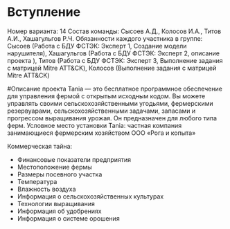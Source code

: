 # Вступление
Номер варианта: 14
Состав команды: Сысоев А.Д., Колосов И.А., Титов А.И., Хашагульгов Р.Ч.
Обязанности каждого участника в группе: Сысоев (Работа с БДУ ФСТЭК: Эксперт 1, Создание модели нарушителя), Хашагульгов (Работа с БДУ ФСТЭК: Эксперт 2, описание проекта ), Титов (Работа с БДУ ФСТЭК: Эксперт 3, Выполнение задания с матрицей Mitre ATT&CK), Колосов (Выполнение задания с матрицей Mitre ATT&CK)

#Описание проекта
Tania — это бесплатное программное обеспечение для управления фермой с открытым исходным кодом. Вы можете управлять своими сельскохозяйственными угодьями, фермерскими резервуарами, сельскохозяйственными задачами, запасами и прогрессом выращивания урожая. Он предназначен для любого типа ферм.
Условное место установки Tania: частная компания занимающиеся фермерским хозяйством ООО «Рога и копыта»

Коммерческая тайна:
- Финансовые показатели предприятия
- Местоположение фермы
- Размеры посевного участка
- Температура
- Влажность воздуха
- Информация о сельскохозяйственных культурах
- Технологии выращивания
- Информация об удобрениях
- Информация о системе орошения
